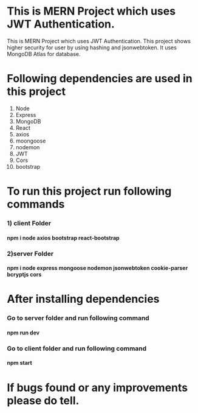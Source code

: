 # This is MERN Project which uses JWT Authentication.

This is MERN Project which uses JWT Authentication. This project shows higher security for user by using hashing and jsonwebtoken.
It uses MongoDB Atlas for database.


# Following dependencies are used in this project
1) Node 
2) Express
3) MongoDB
4) React
5) axios
6) moongoose
7) nodemon
8) JWT
9) Cors
10) bootstrap


# To run this project run following commands

 ### 1) client Folder
  ####  npm i node axios bootstrap react-bootstrap 

 ### 2)server Folder
 #### npm i node express mongoose nodemon jsonwebtoken cookie-parser bcryptjs cors

# After installing dependencies
### Go to server folder and run following command  
#### npm run dev
 
### Go to client folder and run following command
#### npm start
 
 
# If bugs found or any improvements please do tell.
 

